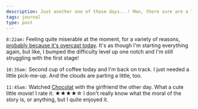 ```yaml
---
description: Just another one of those days...! Man, there sure are a lot of them this year!
tags: journal
type: post
---
```


`8:22am:` Feeling quite miserable at the moment, for a variety of reasons, [probably because it's overcast today](/blog/2019-03-25/sun-power/). It's as though I'm starting everything again, but like, I bumped the difficulty level up one notch and I'm still struggling with the first stage!

`10:35am:` Second cup of coffee today and I'm back on track. I just needed a little pick-me-up. And the clouds are parting a little, too.

`11:45am:` Watched [Chocolat](https://www.imdb.com/title/tt0241303/reference) with the girlfriend the other day. What a cute little movie! I rate it: ★★★★☆️ I don't really know what the moral of the story is, or anything, but I quite enjoyed it.

